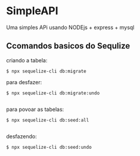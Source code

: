 # SimpleAPI
Uma simples APi usando NODEjs + express + mysql 

## Ccomandos basicos do Sequlize

criando a tabela: 
 ```
 $ npx sequelize-cli db:migrate
 ```

 para desfazer:
 ```
$ npx sequelize-cli db:migrate:undo
    
 ```

 para povoar as tabelas:
 ```
$ npx sequelize-cli db:seed:all
    
 ```
 

 desfazendo:
 ```
$ npx sequelize-cli db:seed:undo
    
 ```
